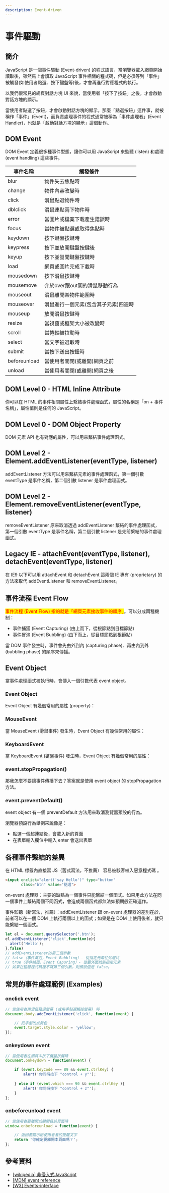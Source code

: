 ```yaml
---
description: Event-driven
---
```


# 事件驅動

## 簡介

JavaScript 是一個事件驅動 (Event-driven) 的程式語言，當瀏覽器載入網頁開始讀取後，雖然馬上會讀取 JavaScript 事件相關的程式碼，但是必須等到「事件」被觸發(如使用者點選、按下鍵盤等)後，才會再進行對應程式的執行。

以我們很常見的網頁對話方塊 UI 來說，當使用者「按下了按鈕」之後，才會啟動對話方塊的顯示。

當使用者點選了按鈕，才會啟動對話方塊的顯示，那麼「點選按鈕」這件事，就被稱作「事件」(Event)，而負責處理事件的程式通常被稱為「事件處理者」(Event Handler)，也就是「啟動對話方塊的顯示」這個動作。

## DOM Event

DOM Event 定義很多種事件型態，讓你可以用 JavaScript 來監聽 (listen) 和處理 (event handling) 這些事件。

| 事件名稱         | 觸發條件                |
| ------------ | ------------------- |
| blur         | 物件失去焦點時             |
| change       | 物件內容改變時             |
| click        | 滑鼠點選物件時             |
| dblclick     | 滑鼠連點兩下物件時           |
| error        | 當圖片或檔案下載產生錯誤時       |
| focus        | 當物件被點選或取得焦點時        |
| keydown      | 按下鍵盤按鍵時             |
| keypress     | 按下並放開鍵盤按鍵後          |
| keyup        | 按下並發開鍵盤按鍵時          |
| load         | 網頁或圖片完成下載時          |
| mousedown    | 按下滑鼠按鍵時             |
| mousemove    | 介於over跟out間的滑鼠移動行為  |
| mouseout     | 滑鼠離開某物件範圍時          |
| mouseover    | 滑鼠進行一個元素(包含其子元素)四週時 |
| mouseup      | 放開滑鼠按鍵時             |
| resize       | 當視窗或框架大小被改變時        |
| scroll       | 當捲軸被拉動時             |
| select       | 當文字被選取時             |
| submit       | 當按下送出按鈕時            |
| beforeunload | 當使用者關閉(或離開)網頁之前     |
| unload       | 當使用者關閉(或離開)網頁之後     |

## DOM Level 0 - HTML Inline Attribute

你可以在 HTML 的事件相關屬性上繫結事件處理函式，屬性的名稱是「on + 事件名稱」，屬性值則是任何的 JavaScript。

## DOM Level 0 - DOM Object Property

DOM 元素 API 也有對應的屬性，可以用來繫結事件處理函式。



## DOM Level 2 - Element.addEventListener(eventType, listener)

addEventListener 方法可以用來繫結元素的事件處理函式，第一個引數 eventType 是事件名稱，第二個引數 listener 是事件處理函式。

## DOM Level 2 - Element.removeEventListener(eventType, listener)

removeEventListener 原來取消透過 addEventListener 繫結的事件處理函式，第一個引數 eventType 是事件名稱，第二個引數 listener 是先前繫結的事件處理函式。

## Legacy IE - attachEvent(eventType, listener), detachEvent(eventType, listener)

在 IE9 以下可以用 attachEvent 和 detachEvent 這兩個 IE 專有 (proprietary) 的方法來取代 addEventListener 和 removeEventListener。

## 事件流程 Event Flow

<mark style="color:red;">事件流程 (Event Flow) 指的就是「網頁元素接收事件的順序」</mark>。可以分成兩種機制：

* 事件捕獲 (Event Capturing) (由上而下，從根節點到目標節點)
* 事件冒泡 (Event Bubbling) (由下而上，從目標節點到根節點)

當 DOM 事件發生時，事件會先由外到內 (capturing phase)、再由內到外 (bubbling phase) 的順序來傳播。

## Event Object

當事件處理函式被執行時，會傳入一個引數代表 event object。



### Event Object

Event Object 有幾個常用的屬性 (property)：



### MouseEvent

當 MouseEvent (滑鼠事件) 發生時，Event Object 有幾個常用的屬性：



### KeyboardEvent

當 KeyboardEvent (鍵盤事件) 發生時，Event Object 有幾個常用的屬性：



### event.stopPropagation()

那我怎麼不要讓事件傳播下去？答案就是使用 event object 的 stopPropagation 方法。



### event.preventDefault()

event object 有一個 preventDefault 方法用來取消瀏覽器預設的行為。

瀏覽器預設行為舉例來說像是：

* 點選一個超連結後，會載入新的頁面&#x20;
* 在表單輸入欄位中輸入 enter 會送出表單

## 各種事件繫結的差異

在 HTML 標籤內直接寫 JS（舊式寫法，不推薦） 容易被駭客植入惡意程式碼 。

```html
<input onclick="alert('say Hello')" type="button" 
       class="btn" value="點選">
```

on-event 處理器：主要的缺點為一個事件只能繫結一個函式。如果用此方法在同一個事件上繫結兩個不同函式，會造成兩個函式都無法如預期般正確運作。

事件監聽（新寫法，推薦）：addEventListener 跟 on-event 處理器的差別在於，前者可以在一個 DOM 上執行兩個以上的函式；如果是在 DOM 上使用後者，就只能繫結一個函式。

```javascript
let el = document.querySelector('.btn');
el.addEventListener('click',function(e){
  alert('Hello');
},false)
// addEventListener的第三個參數
// false（事件氣泡，Event Bubbling）- 從指定元素往外層找
// true（事件捕捉，Event Capuring）- 從最外面找到指定元素
// 如果在監聽程式碼裡不寫第三個引數，則預設值是 false。
```

## 常見的事件處理範例 (Examples)

### onclick event

```javascript
// 當使用者用滑鼠點選螢幕 (或用手點選觸控螢幕) 時
document.body.addEventListener('click', function(event) {

    // 把字型改成黃色
    event.target.style.color = 'yellow';
});
```

### onkeydown event

```javascript
// 當使用者在網頁中按下鍵盤按鍵時
document.onkeydown = function(event) {

    if (event.keyCode === 89 && event.ctrlKey) {
        alert('你同時按下 "control + y"'); 
  
    } else if (event.which === 90 && event.ctrlKey ){
        alert('你同時按下 "control + z"'); 
    }
};
```

### onbeforeunload event

```javascript
// 當使用者要離開或關閉目前頁面時
window.onbeforeunload = function(event) {

    // 返回要顯示給使用者看的提醒文字
    return '你確定要離開本頁面嗎？';
};
```

## 參考資料

* [\[wikipedia\] 非侵入式JavaScript](https://zh.wikipedia.org/wiki/%E9%9D%9E%E4%BE%B5%E5%85%A5%E5%BC%8FJavaScript)
* [\[MDN\] event reference](https://developer.mozilla.org/en-US/docs/Web/Events)
* [\[W3\] Events-interface](https://www.w3.org/TR/DOM-Level-2-Events/events.html#Events-interface)
